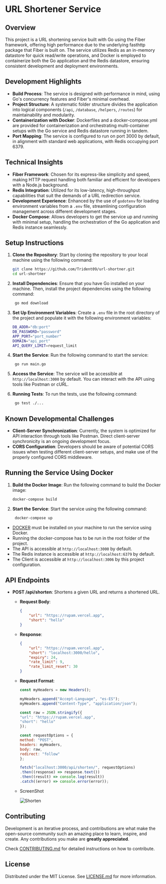 # URL Shortener Service

## Overview

This project is a URL shortening service built with Go using the Fiber framework, offering high performance due to the underlying fasthttp package that Fiber is built on. The service utilizes Redis as an in-memory datastore for quick read/write operations, and Docker is employed to containerize both the Go application and the Redis datastore, ensuring consistent development and deployment environments.

## Development Highlights

-   **Build Process**: The service is designed with performance in mind, using Go's concurrency features and Fiber's minimal overhead.
-   **Project Structure**: A systematic folder structure divides the application into logical components (`/api`, `/database`, `/helpers`, `/routes`) for maintainability and modularity.
-   **Containerization with Docker**: Dockerfiles and a docker-compose.yml are provided for containerization and orchestrating multi-container setups with the Go service and Redis datastore running in tandem.
-   **Port Mapping**: The service is configured to run on port 3000 by default, in alignment with standard web applications, with Redis occupying port 6379.

## Technical Insights

-   **Fiber Framework**: Chosen for its express-like simplicity and speed, making HTTP request handling both familiar and efficient for developers with a Node.js background.
-   **Redis Integration**: Utilized for its low-latency, high-throughput capabilities that suit the demands of a URL redirection service.
-   **Development Experience**: Enhanced by the use of `godotenv` for loading environment variables from a `.env` file, streamlining configuration management across different development stages.
-   **Docker Compose**: Allows developers to get the service up and running with minimal setup, handling the orchestration of the Go application and Redis instance seamlessly.

## Setup Instructions

1. **Clone the Repository**: Start by cloning the repository to your local machine using the following command:

    ```bash
    git clone https://github.com/Trident09/url-shortner.git
    cd url-shortner
    ```

2. **Install Dependencies**: Ensure that you have Go installed on your machine. Then, install the project dependencies using the following command:

    ```bash
     go mod download
    ```

3. **Set Up Environment Variables**: Create a `.env` file in the root directory of the project and populate it with the following environment variables:

    ```bash
    DB_ADDR="db:port"
    DB_PASSWORD="password"
    APP_PORT="port_number"
    DOMAIN="api_port"
    API_QUERY_LIMIT=request_limit
    ```

4. **Start the Service**: Run the following command to start the service:

    ```bash
     go run main.go
    ```

5. **Access the Service**: The service will be accessible at `http://localhost:3000` by default. You can interact with the API using tools like Postman or cURL.

6. **Running Tests**: To run the tests, use the following command:

    ```bash
     go test ./...
    ```

## Known Developmental Challenges

-   **Client-Server Synchronization**: Currently, the system is optimized for API interaction through tools like Postman. Direct client-server synchronicity is an ongoing development focus.
-   **CORS Configuration**: Developers should be aware of potential CORS issues when testing different client-server setups, and make use of the properly configured CORS middleware.

## Running the Service Using Docker

1. **Build the Docker Image**: Run the following command to build the Docker image:

    ```bash
    docker-compose build
    ```

2. **Start the Service**: Start the service using the following command:

    ```bash
     docker-compose up
    ```

-   [DOCKER](https://docs.docker.com/get-docker/) must be installed on your machine to run the service using Docker.
-   Running the docker-compose has to be run in the root folder of the project.
-   The API is accessible at `http://localhost:3000` by default.
-   The Redis instance is accessible at `http://localhost:6379` by default.
-   The Client is accessible at `http://localhost:3006` by this project configuration.

## API Endpoints

-   **POST /api/shorten**: Shortens a given URL and returns a shortened URL.

    -   **Request Body**:

        ```json
        {
        	"url": "https://rupam.vercel.app",
        	"short": "hello"
        }
        ```

    -   **Response**:

        ```json
        {
        	"url": "https://rupam.vercel.app",
        	"short": "localhost:3000/hello",
        	"expiry": 24,
        	"rate_limit": 9,
        	"rate_limit_reset": 30
        }
        ```

    -   **Request Format**:

        ```javascript
        const myHeaders = new Headers();

        myHeaders.append("Accept-Language", "es-ES");
        myHeaders.append("Content-Type", "application/json");

        const raw = JSON.stringify({
        "url": "https://rupam.vercel.app",
        "short": "hello"
        });

        const requestOptions = {
        method: "POST",
        headers: myHeaders,
        body: raw,
        redirect: "follow"
        };

        fetch("localhost:3000/api/shorten/", requestOptions)
        .then((response) => response.text())
        .then((result) => console.log(result))
        .catch((error) => console.error(error));
        ```

    - ScreenShot

        ![Shorten](https://i.imgur.com/0Nbyz2S.png)

## Contributing

Development is an iterative process, and contributions are what make the open-source community such an amazing place to learn, inspire, and create. Any contributions you make are **greatly appreciated**.

Check [CONTRIBUTING.md](CONTRIBUTING.md) for detailed instructions on how to contribute.

## License

Distributed under the MIT License. See [LICENSE.md](LICENSE.md) for more information.

